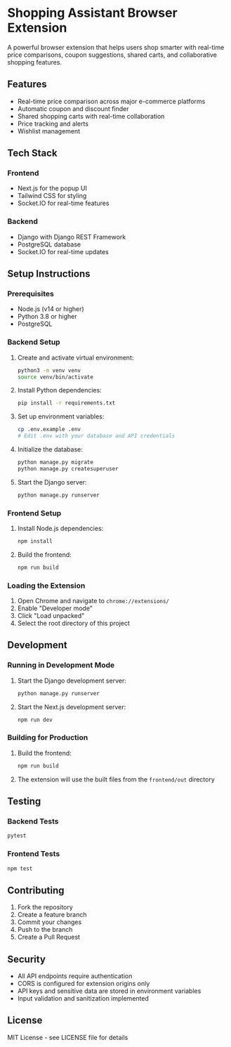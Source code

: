 # Shopping Assistant Browser Extension

A powerful browser extension that helps users shop smarter with real-time price comparisons, coupon suggestions, shared carts, and collaborative shopping features.

## Features

- Real-time price comparison across major e-commerce platforms
- Automatic coupon and discount finder
- Shared shopping carts with real-time collaboration
- Price tracking and alerts
- Wishlist management

## Tech Stack

### Frontend
- Next.js for the popup UI
- Tailwind CSS for styling
- Socket.IO for real-time features

### Backend
- Django with Django REST Framework
- PostgreSQL database
- Socket.IO for real-time updates

## Setup Instructions

### Prerequisites
- Node.js (v14 or higher)
- Python 3.8 or higher
- PostgreSQL

### Backend Setup

1. Create and activate virtual environment:
   ```bash
   python3 -m venv venv
   source venv/bin/activate
   ```

2. Install Python dependencies:
   ```bash
   pip install -r requirements.txt
   ```

3. Set up environment variables:
   ```bash
   cp .env.example .env
   # Edit .env with your database and API credentials
   ```

4. Initialize the database:
   ```bash
   python manage.py migrate
   python manage.py createsuperuser
   ```

5. Start the Django server:
   ```bash
   python manage.py runserver
   ```

### Frontend Setup

1. Install Node.js dependencies:
   ```bash
   npm install
   ```

2. Build the frontend:
   ```bash
   npm run build
   ```

### Loading the Extension

1. Open Chrome and navigate to `chrome://extensions/`
2. Enable "Developer mode"
3. Click "Load unpacked"
4. Select the root directory of this project

## Development

### Running in Development Mode

1. Start the Django development server:
   ```bash
   python manage.py runserver
   ```

2. Start the Next.js development server:
   ```bash
   npm run dev
   ```

### Building for Production

1. Build the frontend:
   ```bash
   npm run build
   ```

2. The extension will use the built files from the `frontend/out` directory

## Testing

### Backend Tests
```bash
pytest
```

### Frontend Tests
```bash
npm test
```

## Contributing

1. Fork the repository
2. Create a feature branch
3. Commit your changes
4. Push to the branch
5. Create a Pull Request

## Security

- All API endpoints require authentication
- CORS is configured for extension origins only
- API keys and sensitive data are stored in environment variables
- Input validation and sanitization implemented

## License

MIT License - see LICENSE file for details
